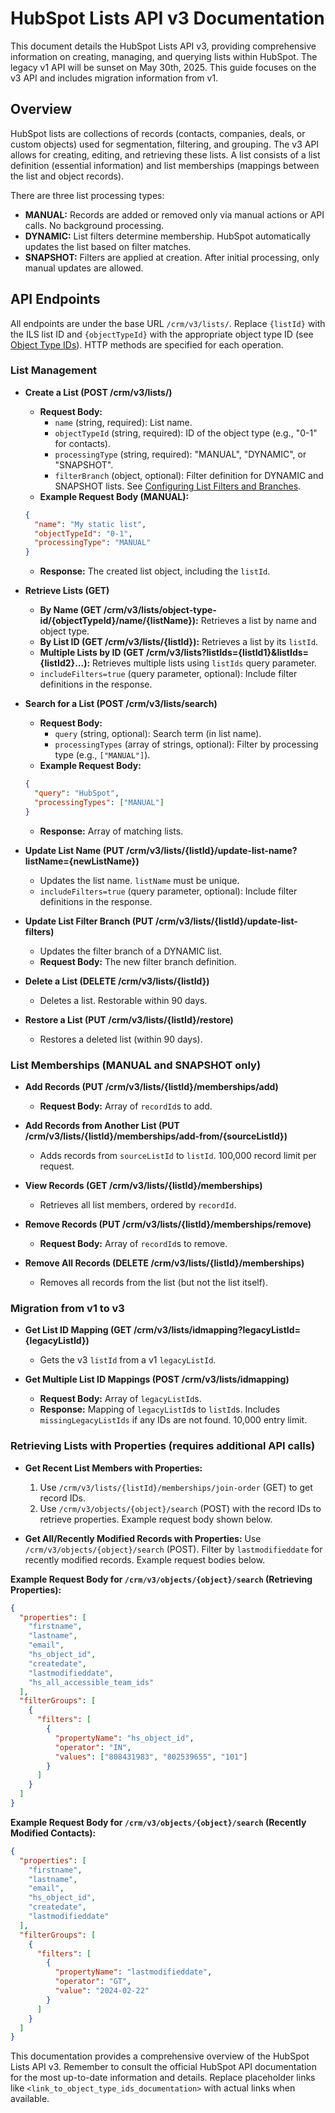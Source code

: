 # HubSpot Lists API v3 Documentation

This document details the HubSpot Lists API v3, providing comprehensive information on creating, managing, and querying lists within HubSpot.  The legacy v1 API will be sunset on May 30th, 2025.  This guide focuses on the v3 API and includes migration information from v1.

## Overview

HubSpot lists are collections of records (contacts, companies, deals, or custom objects) used for segmentation, filtering, and grouping.  The v3 API allows for creating, editing, and retrieving these lists.  A list consists of a list definition (essential information) and list memberships (mappings between the list and object records).

There are three list processing types:

* **MANUAL:** Records are added or removed only via manual actions or API calls.  No background processing.
* **DYNAMIC:**  List filters determine membership. HubSpot automatically updates the list based on filter matches.
* **SNAPSHOT:** Filters are applied at creation. After initial processing, only manual updates are allowed.


## API Endpoints

All endpoints are under the base URL `/crm/v3/lists/`.  Replace `{listId}` with the ILS list ID and `{objectTypeId}` with the appropriate object type ID (see [Object Type IDs](<link_to_object_type_ids_documentation>)).  HTTP methods are specified for each operation.

### List Management

* **Create a List (POST /crm/v3/lists/)**
    * **Request Body:**
        * `name` (string, required): List name.
        * `objectTypeId` (string, required):  ID of the object type (e.g., "0-1" for contacts).
        * `processingType` (string, required):  "MANUAL", "DYNAMIC", or "SNAPSHOT".
        * `filterBranch` (object, optional): Filter definition for DYNAMIC and SNAPSHOT lists.  See [Configuring List Filters and Branches](<link_to_filter_branch_documentation>).
    * **Example Request Body (MANUAL):**
    ```json
    {
      "name": "My static list",
      "objectTypeId": "0-1",
      "processingType": "MANUAL"
    }
    ```
    * **Response:**  The created list object, including the `listId`.

* **Retrieve Lists (GET)**
    * **By Name (GET /crm/v3/lists/object-type-id/{objectTypeId}/name/{listName}):** Retrieves a list by name and object type.
    * **By List ID (GET /crm/v3/lists/{listId}):** Retrieves a list by its `listId`.
    * **Multiple Lists by ID (GET /crm/v3/lists?listIds={listId1}&listIds={listId2}...):** Retrieves multiple lists using `listIds` query parameter.
    * `includeFilters=true` (query parameter, optional): Include filter definitions in the response.

* **Search for a List (POST /crm/v3/lists/search)**
    * **Request Body:**
        * `query` (string, optional): Search term (in list name).
        * `processingTypes` (array of strings, optional): Filter by processing type (e.g., `["MANUAL"]`).
    * **Example Request Body:**
    ```json
    {
      "query": "HubSpot",
      "processingTypes": ["MANUAL"]
    }
    ```
    * **Response:** Array of matching lists.

* **Update List Name (PUT /crm/v3/lists/{listId}/update-list-name?listName={newListName})**
    * Updates the list name.  `listName` must be unique.
    * `includeFilters=true` (query parameter, optional): Include filter definitions in the response.

* **Update List Filter Branch (PUT /crm/v3/lists/{listId}/update-list-filters)**
    * Updates the filter branch of a DYNAMIC list.
    * **Request Body:** The new filter branch definition.

* **Delete a List (DELETE /crm/v3/lists/{listId})**
    * Deletes a list.  Restorable within 90 days.

* **Restore a List (PUT /crm/v3/lists/{listId}/restore)**
    * Restores a deleted list (within 90 days).


### List Memberships (MANUAL and SNAPSHOT only)

* **Add Records (PUT /crm/v3/lists/{listId}/memberships/add)**
    * **Request Body:** Array of `recordId`s to add.

* **Add Records from Another List (PUT /crm/v3/lists/{listId}/memberships/add-from/{sourceListId})**
    * Adds records from `sourceListId` to `listId`.  100,000 record limit per request.

* **View Records (GET /crm/v3/lists/{listId}/memberships)**
    * Retrieves all list members, ordered by `recordId`.

* **Remove Records (PUT /crm/v3/lists/{listId}/memberships/remove)**
    * **Request Body:** Array of `recordId`s to remove.

* **Remove All Records (DELETE /crm/v3/lists/{listId}/memberships)**
    * Removes all records from the list (but not the list itself).


### Migration from v1 to v3

* **Get List ID Mapping (GET /crm/v3/lists/idmapping?legacyListId={legacyListId})**
    * Gets the v3 `listId` from a v1 `legacyListId`.

* **Get Multiple List ID Mappings (POST /crm/v3/lists/idmapping)**
    * **Request Body:** Array of `legacyListId`s.
    * **Response:**  Mapping of `legacyListId`s to `listId`s.  Includes `missingLegacyListIds` if any IDs are not found.  10,000 entry limit.


###  Retrieving Lists with Properties (requires additional API calls)

* **Get Recent List Members with Properties:**
    1. Use `/crm/v3/lists/{listId}/memberships/join-order` (GET) to get record IDs.
    2. Use `/crm/v3/objects/{object}/search` (POST) with the record IDs to retrieve properties.  Example request body shown below.

* **Get All/Recently Modified Records with Properties:** Use `/crm/v3/objects/{object}/search` (POST). Filter by `lastmodifieddate` for recently modified records.  Example request bodies below.

**Example Request Body for `/crm/v3/objects/{object}/search` (Retrieving Properties):**

```json
{
  "properties": [
    "firstname",
    "lastname",
    "email",
    "hs_object_id",
    "createdate",
    "lastmodifieddate",
    "hs_all_accessible_team_ids"
  ],
  "filterGroups": [
    {
      "filters": [
        {
          "propertyName": "hs_object_id",
          "operator": "IN",
          "values": ["808431983", "802539655", "101"]
        }
      ]
    }
  ]
}
```

**Example Request Body for `/crm/v3/objects/{object}/search` (Recently Modified Contacts):**

```json
{
  "properties": [
    "firstname",
    "lastname",
    "email",
    "hs_object_id",
    "createdate",
    "lastmodifieddate"
  ],
  "filterGroups": [
    {
      "filters": [
        {
          "propertyName": "lastmodifieddate",
          "operator": "GT",
          "value": "2024-02-22"
        }
      ]
    }
  ]
}
```


This documentation provides a comprehensive overview of the HubSpot Lists API v3. Remember to consult the official HubSpot API documentation for the most up-to-date information and details.  Replace placeholder links like `<link_to_object_type_ids_documentation>` with actual links when available.
